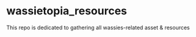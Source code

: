 # wassietopia_resources
This repo is dedicated to gathering all wassies-related asset &amp; resources
